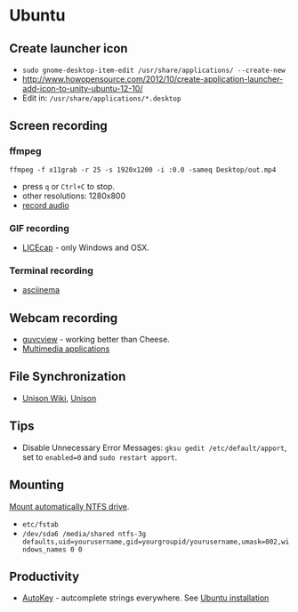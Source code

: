 # Ubuntu

## Create launcher icon
* ```sudo gnome-desktop-item-edit /usr/share/applications/ --create-new```
* http://www.howopensource.com/2012/10/create-application-launcher-add-icon-to-unity-ubuntu-12-10/
* Edit in: ```/usr/share/applications/*.desktop```

## Screen recording

### ffmpeg

```
ffmpeg -f x11grab -r 25 -s 1920x1200 -i :0.0 -sameq Desktop/out.mp4
```

* press ```q``` or ```Ctrl+C``` to stop.
* other resolutions: 1280x800
* [record audio](https://trac.ffmpeg.org/wiki/How%20to%20grab%20the%20desktop%20%28screen%29%20with%20FFmpeg)

### GIF recording

* [LICEcap](http://www.cockos.com/licecap/) - only Windows and OSX.

### Terminal recording

* [asciinema](https://asciinema.org/)

## Webcam recording

* [guvcview](http://guvcview.sourceforge.net/) - working better than Cheese.
* [Multimedia applications](https://help.ubuntu.com/community/MultimediaApplications)

## File Synchronization

* [Unison Wiki](http://wiki.ubuntuusers.de/unison), [Unison](http://www.cis.upenn.edu/~bcpierce/unison/)

## Tips

* Disable Unnecessary Error Messages: ``gksu gedit /etc/default/apport``, set to ``enabled=0`` and ``sudo restart apport``.

## Mounting

[Mount automatically NTFS drive](https://help.ubuntu.com/community/Fstab#ntfs).
* ``etc/fstab``
* ``/dev/sda6 /media/shared ntfs-3g defaults,uid=yourusername,gid=yourgroupid/yourusername,umask=002,windows_names 0 0``

## Productivity

* [AutoKey](https://code.google.com/p/autokey/) - autcomplete strings everywhere. See [Ubuntu installation](http://www.maketecheasier.com/make-autokey-works-in-ubuntu-natty/)
